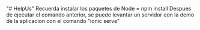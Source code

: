 "# HelpUs" 
Recuerda instalar los paquetes de Node = npm install
Despues de ejecutar el comando anterior, se puede levantar un servidor con la demo de la aplicacion con el comando "ionic serve" 
